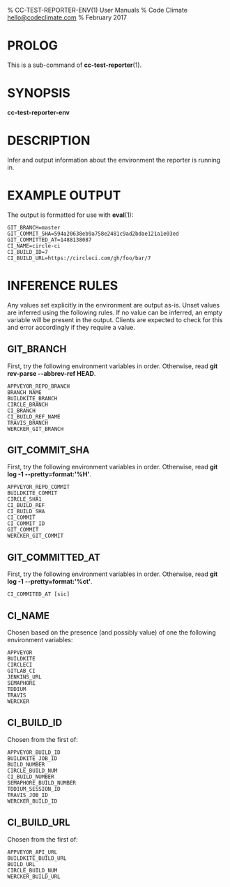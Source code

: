 % CC-TEST-REPORTER-ENV(1) User Manuals
% Code Climate <hello@codeclimate.com>
% February 2017

# PROLOG

This is a sub-command of **cc-test-reporter**(1).

# SYNOPSIS

**cc-test-reporter-env**

# DESCRIPTION

Infer and output information about the environment the reporter is running in.

# EXAMPLE OUTPUT

The output is formatted for use with **eval**(1):

    GIT_BRANCH=master
    GIT_COMMIT_SHA=594a20638eb9a758e2481c9ad2bdae121a1e03ed
    GIT_COMMITTED_AT=1488138087
    CI_NAME=circle-ci
    CI_BUILD_ID=7
    CI_BUILD_URL=https://circleci.com/gh/foo/bar/7

# INFERENCE RULES

Any values set explicitly in the environment are output as-is. Unset values are
inferred using the following rules. If no value can be inferred, an empty
variable will be present in the output. Clients are expected to check for this
and error accordingly if they require a value.

## GIT_BRANCH

First, try the following environment variables in order. Otherwise, read **git rev-parse --abbrev-ref HEAD**.

    APPVEYOR_REPO_BRANCH
    BRANCH_NAME
    BUILDKITE_BRANCH
    CIRCLE_BRANCH
    CI_BRANCH
    CI_BUILD_REF_NAME
    TRAVIS_BRANCH
    WERCKER_GIT_BRANCH

## GIT_COMMIT_SHA

First, try the following environment variables in order. Otherwise, read **git log -1 --pretty=format:'%H'**.

    APPVEYOR_REPO_COMMIT
    BUILDKITE_COMMIT
    CIRCLE_SHA1
    CI_BUILD_REF
    CI_BUILD_SHA
    CI_COMMIT
    CI_COMMIT_ID
    GIT_COMMIT
    WERCKER_GIT_COMMIT

## GIT_COMMITTED_AT

First, try the following environment variables in order. Otherwise, read **git log -1 --pretty=format:'%ct'**.

    CI_COMMITED_AT [sic]

## CI_NAME

Chosen based on the presence (and possibly value) of one the following
environment variables:

    APPVEYOR
    BUILDKITE
    CIRCLECI
    GITLAB_CI
    JENKINS_URL
    SEMAPHORE
    TDDIUM
    TRAVIS
    WERCKER

## CI_BUILD_ID

Chosen from the first of:

    APPVEYOR_BUILD_ID
    BUILDKITE_JOB_ID
    BUILD_NUMBER
    CIRCLE_BUILD_NUM
    CI_BUILD_NUMBER
    SEMAPHORE_BUILD_NUMBER
    TDDIUM_SESSION_ID
    TRAVIS_JOB_ID
    WERCKER_BUILD_ID

## CI_BUILD_URL

Chosen from the first of:

    APPVEYOR_API_URL
    BUILDKITE_BUILD_URL
    BUILD_URL
    CIRCLE_BUILD_NUM
    WERCKER_BUILD_URL
